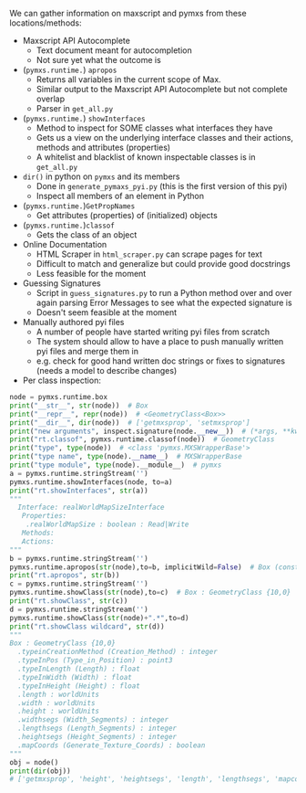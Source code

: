 We can gather information on maxscript and pymxs from these locations/methods:

- Maxscript API Autocomplete
  - Text document meant for autocompletion
  - Not sure yet what the outcome is
- (`pymxs.runtime.`) `apropos`
  - Returns all variables in the current scope of Max.
  - Similar output to the Maxscript API Autocomplete but not complete overlap
  - Parser in `get_all.py`
- (`pymxs.runtime.`) `showInterfaces`
  - Method to inspect for SOME classes what interfaces they have
  - Gets us a view on the underlying interface classes and their actions, methods and attributes (properties)
  - A whitelist and blacklist of known inspectable classes is in `get_all.py`
- `dir()` in python on `pymxs` and its members
  - Done in `generate_pymaxs_pyi.py` (this is the first version of this pyi)
  - Inspect all members of an element in Python
- (`pymxs.runtime.`)`GetPropNames`
  - Get attributes (properties) of (initialized) objects
- (`pymxs.runtime.`)`classof`
  - Gets the class of an object
- Online Documentation
  - HTML Scraper in `html_scraper.py` can scrape pages for text
  - Difficult to match and generalize but could provide good docstrings
  - Less feasible for the moment
- Guessing Signatures
  - Script in `guess_signatures.py` to run a Python method over and over again parsing Error Messages to see what the expected signature is
  - Doesn't seem feasible at the moment
- Manually authored pyi files
  - A number of people have started writing pyi files from scratch
  - The system should allow to have a place to push manually written pyi files and merge them in
  - e.g. check for good hand written doc strings or fixes to signatures (needs a model to describe changes)
- Per class inspection:
```python
node = pymxs.runtime.box
print("__str__", str(node))  # Box
print("__repr__", repr(node))  # <GeometryClass<Box>>
print("__dir__", dir(node))  # ['getmxsprop', 'setmxsprop']
print("new arguments", inspect.signature(node.__new__))  # (*args, **kwargs)
print("rt.classof", pymxs.runtime.classof(node))  # GeometryClass
print("type", type(node))  # <class 'pymxs.MXSWrapperBase'>
print("type name", type(node).__name__)  # MXSWrapperBase
print("type module", type(node).__module__)  # pymxs
a = pymxs.runtime.stringStream('')
pymxs.runtime.showInterfaces(node, to=a)
print("rt.showInterfaces", str(a))
"""
  Interface: realWorldMapSizeInterface
   Properties:
    .realWorldMapSize : boolean : Read|Write
   Methods:
   Actions:
"""
b = pymxs.runtime.stringStream('')
pymxs.runtime.apropos(str(node),to=b, implicitWild=False)  # Box (const MAXClass): Box
print("rt.apropos", str(b))
c = pymxs.runtime.stringStream('')
pymxs.runtime.showClass(str(node),to=c)  # Box : GeometryClass {10,0}
print("rt.showClass", str(c))
d = pymxs.runtime.stringStream('')
pymxs.runtime.showClass(str(node)+".*",to=d)
print("rt.showClass wildcard", str(d))
"""
Box : GeometryClass {10,0}
  .typeinCreationMethod (Creation_Method) : integer
  .typeInPos (Type_in_Position) : point3
  .typeInLength (Length) : float
  .typeInWidth (Width) : float
  .typeInHeight (Height) : float
  .length : worldUnits
  .width : worldUnits
  .height : worldUnits
  .widthsegs (Width_Segments) : integer
  .lengthsegs (Length_Segments) : integer
  .heightsegs (Height_Segments) : integer
  .mapCoords (Generate_Texture_Coords) : boolean
"""
obj = node()
print(dir(obj))
# ['getmxsprop', 'height', 'heightsegs', 'length', 'lengthsegs', 'mapcoords', 'realWorldMapSize', 'setmxsprop', 'typeInHeight', 'typeInLength', 'typeInPos', 'typeInWidth', 'typeinCreationMethod', 'width', 'widthsegs']
```
